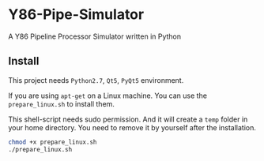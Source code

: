 # Y86-Pipe-Simulator

A Y86 Pipeline Processor Simulator written in Python

## Install

This project needs `Python2.7`, `Qt5`, `PyQt5` environment.

If you are using `apt-get` on a Linux machine. You can use the
`prepare_linux.sh` to install them.

This shell-script needs sudo permission. And it will create a `temp` folder
in your home directory. You need to remove it by yourself after the
installation.

```sh
chmod +x prepare_linux.sh
./prepare_linux.sh
```
